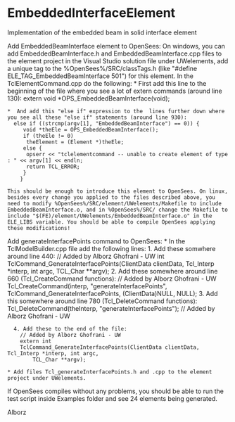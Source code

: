 # EmbeddedInterfaceElement
Implementation of the embedded beam in solid interface element

Add EmbeddedBeamInterface element to OpenSees:
	On windows, you can add EmbeddedBeamInterface.h and EmbeddedBeamInterface.cpp files to the element project in the Visual Studio solution file under UWelements, add a unique tag to the %OpenSees%/SRC/classTags.h (like "#define ELE_TAG_EmbeddedBeamInterface  501") for this element. In the TclElementCommand.cpp do the following:
	*  First add this line to the beginning of the file where you see a lot of extern commands (around line 130):
		extern void *OPS_EmbeddedBeamInterface(void);
	
	
	*  And add this "else if" expression to the  lines further down where you see all these "else if" statements (around line 930):
	  else if ((strcmp(argv[1], "EmbeddedBeamInterface") == 0)) {  
	     void *theEle = OPS_EmbeddedBeamInterface();
	     if (theEle != 0)
	      theElement = (Element *)theEle;
	     else {
	      opserr << "tclelementcommand -- unable to create element of type : " << argv[1] << endln;
	      return TCL_ERROR;
	     }
	    }
	
	This should be enough to introduce this element to OpenSees. On linux, besides every change you applied to the files described above, you need to modify %OpenSees%/SRC/element/UWelements/Makefile to include EmbeddedBeamInterface.o, and in %OpenSees%/SRC/ change the Makefile to include "$(FE)/element/UWelements/EmbeddedBeamInterface.o" in the ELE_LIBS variable. You should be able to compile OpenSees applying these modifications!

Add generateInterfacePoints command to OpenSees:
	* In the TclModelBuilder.cpp file add the following lines:
	  1. Add these somwhere around line 440:
		// Added by Alborz Ghofrani - UW
		int
		TclCommand_GenerateInterfacePoints(ClientData clientData,
			Tcl_Interp *interp,
			int argc,
			TCL_Char **argv);
	  2. Add these somewhere around line 660 (Tcl_CreateCommand functions):
	    // Added by Alborz Ghofrani - UW
		Tcl_CreateCommand(interp, "generateInterfacePoints",
			TclCommand_GenerateInterfacePoints,
			(ClientData)NULL, NULL);
	  3. Add this somewhere around line 780 (Tcl_DeleteCommand functions):
	    Tcl_DeleteCommand(theInterp, "generateInterfacePoints"); // Added by Alborz Ghofrani - UW

	  4. Add these to the end of the file:
	    // Added by Alborz Ghofrani - UW
		extern int
		TclCommand_GenerateInterfacePoints(ClientData clientData, Tcl_Interp *interp, int argc,
			TCL_Char **argv);
			
	* Add files Tcl_generateInterfacePoints.h and .cpp to the element project under UWelements.
	

If OpenSees compiles without any problems, you should be able to run the test script inside Examples folder and see 24 elements being generated.
	
Alborz
